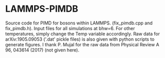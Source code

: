 # LAMMPS-PIMDB

Source code for PIMD for bosons within LAMMPS. (fix_pimdb.cpp and fix_pimdb.h).
Input files for all simulations at bhw=6. For other temperatures, simply change the Temp variable accordingly.
Raw data for arXiv:1905.09053 ('.dat' pickle files) is also given with python scripts to generate figures.
I thank P. Mujal for the raw data from Physical Review A 96, 043614 (2017) (not given here).

